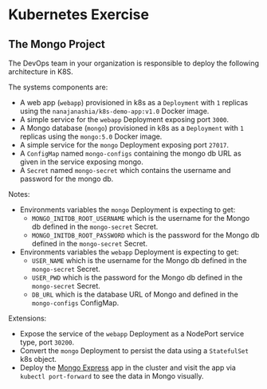 # Kubernetes Exercise

## The Mongo Project

The DevOps team in your organization is responsible to deploy the following architecture in K8S. 

The systems components are:

- A web app (`webapp`) provisioned in k8s as a `Deployment` with `1` replicas using the `nanajanashia/k8s-demo-app:v1.0` Docker image.
- A simple service for the `webapp` Deployment exposing port `3000`.
- A Mongo database (`mongo`) provisioned in k8s as a `Deployment` with `1` replicas using the `mongo:5.0` Docker image.
- A simple service for the `mongo` Deployment exposing port `27017`.
- A `ConfigMap` named `mongo-configs` containing the mongo db URL as given in the service exposing mongo.
- A `Secret` named `mongo-secret` which contains the username and password for the mongo db. 


Notes:
- Environments variables the `mongo` Deployment is expecting to get:
  - `MONGO_INITDB_ROOT_USERNAME` which is the username for the Mongo db defined in the `mongo-secret` Secret. 
  - `MONGO_INITDB_ROOT_PASSWORD` which is the password for the Mongo db defined in the `mongo-secret` Secret.
- Environments variables the `webapp` Deployment is expecting to get:
    - `USER_NAME` which is the username for the Mongo db defined in the `mongo-secret` Secret.
    - `USER_PWD` which is the password for the Mongo db defined in the `mongo-secret` Secret.
    - `DB_URL` which is the database URL of Mongo and defined in the `mongo-configs` ConfigMap.


Extensions:
- Expose the service of the `webapp` Deployment as a NodePort service type, port `30200`. 
- Convert the `mongo` Deployment to persist the data using a `StatefulSet` k8s object. 
- Deploy the [Mongo Express](https://hub.docker.com/_/mongo-express) app in the cluster and visit the app via `kubectl port-forward` to see the data in Mongo visually. 

